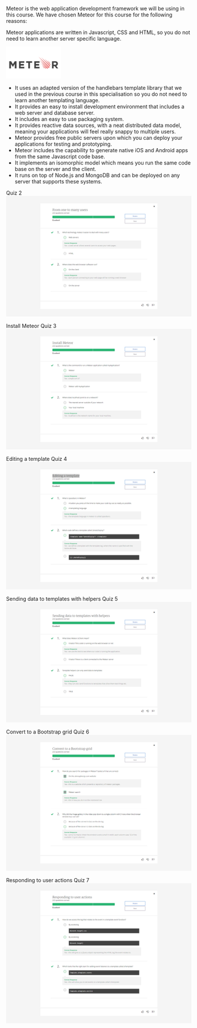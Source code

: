Meteor is the web application development framework we will be using in this course. We have chosen Meteor for this course for the following reasons:

Meteor applications are written in Javascript, CSS and HTML, so you do not need to learn another server specific language.

![Meteor](Meteor.png)

* It uses an adapted version of the handlebars template library that we used in the previous course in this specialisation so you do not need to learn another templating language.
* It provides an easy to install development environment that includes a web server and database server.
* It includes an easy to use packaging system.
* It provides reactive data sources, with a neat distributed data model, meaning your applications will feel really snappy to multiple users.
* Meteor provides free public servers upon which you can deploy your applications for testing and prototyping.
* Meteor includes the capability to generate native iOS and Android apps from the same Javascript code base.
* It implements an isomorphic model which means you run the same code base on the server and the client.
* It runs on top of Node.js and MongoDB and can be deployed on any server that supports these systems.

Quiz 2
![Quiz 2](QZ2.png)


Install Meteor
Quiz 3
![Quiz 3](QZ3.png)


Editing a template
Quiz 4
![Quiz 4](QZ4.png)

Sending data to templates with helpers
Quiz 5
![Quiz 5](QZ5.png)

Convert to a Bootstrap grid
Quiz 6
![Quiz 6](QZ6.png)

Responding to user actions
Quiz 7
![Quiz 7](QZ7.png)
